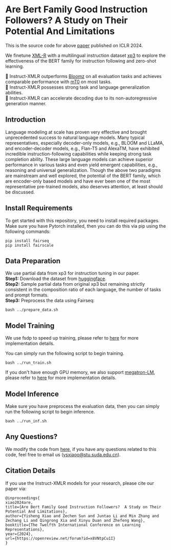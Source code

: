 # Are Bert Family Good Instruction Followers? A Study on Their Potential And Limitations
This is the source code for above [paper](https://openreview.net/pdf?id=x8VNtpCu1I) published on ICLR 2024.

We finetune [XML-R](https://arxiv.org/pdf/1911.02116.pdf) with a multilingual instruction dataset [xp3](https://arxiv.org/abs/2211.01786) to explore the effectiveness of the BERT family
for instruction following and zero-shot learning. 

🌟 Instruct-XMLR outperforms [Bloomz](https://arxiv.org/abs/2211.01786) on all evaluation tasks and achieves comparable performance with [mT0](https://arxiv.org/pdf/2110.08207) on most tasks.  
🌟 Instruct-XMLR possesses strong task and language generalization abilities.  
🌟 Instruct-XMLR can accelerate decoding due to its non-autoregressive generation manner. 

## Introduction
Language modeling at scale has proven very effective and brought unprecedented success to natural language models. 
Many typical representatives, especially decoder-only models, e.g., BLOOM and LLaMA, and encoder-decoder models, e.g., Flan-T5 and AlexaTM, have exhibited incredible instruction-following capabilities while keeping strong task completion ability. 
These large language models can achieve superior performance in various tasks and even yield emergent capabilities, e.g., reasoning and universal generalization. 
Though the above two paradigms are mainstream and well explored, the potential of the BERT family, which are encoder-only based models and have ever been one of the most representative pre-trained models, also deserves attention, at least should be discussed. 

## Install Requirements
To get started with this repository, you need to install required packages. Make sure you have Pytorch installed, then you can do this via pip using the following commands:
```
pip install fairseq
pip install fairscale
```

## Data Preparation
We use partial data from xp3 for instruction tuning in our paper.  
**Step1:** Download the dataset from [huggingface](https://huggingface.co/datasets/bigscience/xP3).  
**Step2:** Sample partial data from original xp3 but remaining strictly consistent in the composition ratio of each language, the number of tasks and prompt formats.  
**Step3:** Preprocess the data using Fairseq:
```
bash ../prepare_data.sh
```

## Model Training
We use fsdp to speed up training, please refer to [here](https://github.com/LitterBrother-Xiao/Instruct_XMLR/tree/main/Instruct_XMLR/src/train_fsdp.py) for more implementation details.

You can simply run the following script to begin training.
```
bash ../run_train.sh
```

If you don't have enough GPU memory, we also support [megatron-LM](https://github.com/NVIDIA/Megatron-LM), please refer to [here](https://github.com/LitterBrother-Xiao/Instruct_XMLR/tree/main/Instruct_XMLR/src/train_megatron.py) for more implementation details. 

## Model Inference
Make sure you have preprocess the evaluation data, then you can simply run the following script to begin inference.
```
bash ../run_inf.sh
```


## Any Questions?
We modify the code from [here](https://github.com/dropreg/efficient_alpaca), if you have any questions related to this code, feel free to email us (ysxiaoo@stu.suda.edu.cn).
## Citation Details
If you use the Instruct-XMLR models for your research, please cite our paper via:
```
@inproceedings{
xiao2024are,
title={Are Bert Family Good Instruction Followers?  A Study on Their Potential And Limitations},
author={Yisheng Xiao and Zechen Sun and Juntao Li and Min Zhang and Zechang Li and Qingrong Xia and Xinyu Duan and Zhefeng Wang},
booktitle={The Twelfth International Conference on Learning Representations},
year={2024},
url={https://openreview.net/forum?id=x8VNtpCu1I}
}
```


